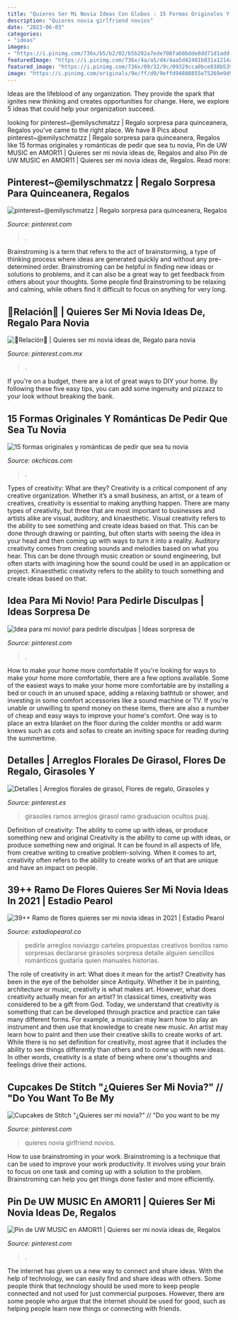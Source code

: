 ```yaml
---
title: "Quieres Ser Mi Novia Ideas Con Globos : 15 Formas Originales Y Románticas De Pedir Que Sea Tu Novia"
description: "Quieres novia girlfriend novios"
date: "2023-06-03"
categories:
- "ideas"
images:
- "https://i.pinimg.com/736x/b5/b2/02/b5b202a7ede708fa60bdde8dd71d1add--be-my-girlfriend-girlfriends.jpg"
featuredImage: "https://i.pinimg.com/736x/4a/a5/d4/4aa5d42401b031a1214afd8096d32b1b.jpg"
featured_image: "https://i.pinimg.com/736x/09/32/9c/09329cca0bce038b5392200e9dced39e.jpg"
image: "https://i.pinimg.com/originals/9e/ff/d9/9effd94808855e75269e9d9413d31795.jpg"
---
```



Ideas are the lifeblood of any organization. They provide the spark that ignites new thinking and creates opportunities for change. Here, we explore 5 ideas that could help your organization succeed.

	

		
looking for pinterest~@emilyschmatzz | Regalo sorpresa para quinceanera, Regalos you've came to the right place. We have 8 Pics about pinterest~@emilyschmatzz | Regalo sorpresa para quinceanera, Regalos like 15 formas originales y románticas de pedir que sea tu novia, Pin de UW MUSIC en AMOR11 | Quieres ser mi novia ideas de, Regalos and also Pin de UW MUSIC en AMOR11 | Quieres ser mi novia ideas de, Regalos. Read more:
		
    
## Pinterest~@emilyschmatzz | Regalo Sorpresa Para Quinceanera, Regalos

<img loading=lazy src="https://i.pinimg.com/736x/4a/a5/d4/4aa5d42401b031a1214afd8096d32b1b.jpg" onerror="this.onerror=null;this.src='https://tse4.mm.bing.net/th?id=OIP.Mxz6Hsn3eblcI4Tc0tOnCQHaJ4&amp;pid=15.1';" alt="pinterest~@emilyschmatzz | Regalo sorpresa para quinceanera, Regalos">

_Source: pinterest.com_

>. 

	

Brainstroming is a term that refers to the act of brainstorming, a type of thinking process where ideas are generated quickly and without any pre-determined order. Brainstroming can be helpful in finding new ideas or solutions to problems, and it can also be a great way to get feedback from others about your thoughts. Some people find Brainstroming to be relaxing and calming, while others find it difficult to focus on anything for very long.

    
## 🌻Relación🌻 | Quieres Ser Mi Novia Ideas De, Regalo Para Novia

<img loading=lazy src="https://i.pinimg.com/736x/11/63/6a/11636a54fb4143c6cbc6406b15ce95d7.jpg" onerror="this.onerror=null;this.src='https://tse2.mm.bing.net/th?id=OIP.PFgBHaIw2rpBmtg8tv8MKAHaJ4&amp;pid=15.1';" alt="🌻Relación🌻 | Quieres ser mi novia ideas de, Regalo para novia">

_Source: pinterest.com.mx_

>. 

	

If you're on a budget, there are a lot of great ways to DIY your home. By following these five easy tips, you can add some ingenuity and pizzazz to your look without breaking the bank.

    
## 15 Formas Originales Y Románticas De Pedir Que Sea Tu Novia

<img loading=lazy src="http://www.okchicas.com/wp-content/uploads/2016/05/edd6334f57aa05deeb22550c4312f65a.jpg" onerror="this.onerror=null;this.src='https://tse1.mm.bing.net/th?id=OIP.Xohb-7eiPCexyVsq2x6aJQHaLl&amp;pid=15.1';" alt="15 formas originales y románticas de pedir que sea tu novia">

_Source: okchicas.com_

>. 

	

Types of creativity: What are they?
Creativity is a critical component of any creative organization. Whether it’s a small business, an artist, or a team of creatives, creativity is essential to making anything happen. There are many types of creativity, but three that are most important to businesses and artists alike are visual, auditory, and kinaesthetic. 
Visual creativity refers to the ability to see something and create ideas based on that. This can be done through drawing or painting, but often starts with seeing the idea in your head and then coming up with ways to turn it into a reality. Auditory creativity comes from creating sounds and melodies based on what you hear. This can be done through music creation or sound engineering, but often starts with imagining how the sound could be used in an application or project. Kinaesthetic creativity refers to the ability to touch something and create ideas based on that.

    
## Idea Para Mi Novio! Para Pedirle Disculpas | Ideas Sorpresa De

<img loading=lazy src="https://i.pinimg.com/originals/9e/ff/d9/9effd94808855e75269e9d9413d31795.jpg" onerror="this.onerror=null;this.src='https://tse2.mm.bing.net/th?id=OIP.DStWvlcn2j2gBfVV-l3-5wHaLH&amp;pid=15.1';" alt="Idea para mi novio! para pedirle disculpas | Ideas sorpresa de">

_Source: pinterest.com_

>. 

	

How to make your home more comfortable
If you're looking for ways to make your home more comfortable, there are a few options available. Some of the easiest ways to make your home more comfortable are by installing a bed or couch in an unused space, adding a relaxing bathtub or shower, and investing in some comfort accessories like a sound machine or TV. If you're unable or unwilling to spend money on these items, there are also a number of cheap and easy ways to improve your home's comfort. One way is to place an extra blanket on the floor during the colder months or add warm knews such as cots and sofas to create an inviting space for reading during the summertime.

    
## Detalles | Arreglos Florales De Girasol, Flores De Regalo, Girasoles Y

<img loading=lazy src="https://i.pinimg.com/736x/09/32/9c/09329cca0bce038b5392200e9dced39e.jpg" onerror="this.onerror=null;this.src='https://tse4.mm.bing.net/th?id=OIP.RXOMb-WXZs9UVUluDHs1SwHaJ4&amp;pid=15.1';" alt="Detalles | Arreglos florales de girasol, Flores de regalo, Girasoles y">

_Source: pinterest.es_

>girasoles ramos arreglos girasol ramo graduacion ocultos puaj. 

	

Definition of creativity: The ability to come up with ideas, or produce something new and original
Creativity is the ability to come up with ideas, or produce something new and original. It can be found in all aspects of life, from creative writing to creative problem-solving. When it comes to art, creativity often refers to the ability to create works of art that are unique and have an impact on people.

    
## 39++ Ramo De Flores Quieres Ser Mi Novia Ideas In 2021 | Estadio Pearol

<img loading=lazy src="https://i.pinimg.com/originals/14/35/05/1435055371a1606bbf99e3f7d0eb0fbf.jpg" onerror="this.onerror=null;this.src='https://tse4.mm.bing.net/th?id=OIP.kpNuADTyXHESHBamK7lUogHaJJ&amp;pid=15.1';" alt="39++ Ramo de flores quieres ser mi novia ideas in 2021 | Estadio Pearol">

_Source: estadiopearol.co_

>pedirle arreglos noviazgo carteles propuestas creativos bonitos ramo sorpresas declararse girasoles sorpresa detalle alguien sencillos románticos gustaría quien manuales historias. 

	

The role of creativity in art: What does it mean for the artist?
Creativity has been in the eye of the beholder since Antiquity. Whether it be in painting, architecture or music, creativity is what makes art. However, what does creativity actually mean for an artist? In classical times, creativity was considered to be a gift from God. Today, we understand that creativity is something that can be developed through practice and practice can take many different forms. For example, a musician may learn how to play an instrument and then use that knowledge to create new music. An artist may learn how to paint and then use their creative skills to create works of art. While there is no set definition for creativity, most agree that it includes the ability to see things differently than others and to come up with new ideas. In other words, creativity is a state of being where one's thoughts and feelings drive their actions.

    
## Cupcakes De Stitch &quot;¿Quieres Ser Mi Novia?&quot; // &quot;Do You Want To Be My

<img loading=lazy src="https://i.pinimg.com/736x/b5/b2/02/b5b202a7ede708fa60bdde8dd71d1add--be-my-girlfriend-girlfriends.jpg" onerror="this.onerror=null;this.src='https://tse1.mm.bing.net/th?id=OIP.A3mFXo0p6102j4Qeh88uZQHaHa&amp;pid=15.1';" alt="Cupcakes de Stitch &quot;¿Quieres ser mi novia?&quot; // &quot;Do you want to be my">

_Source: pinterest.com_

>quieres novia girlfriend novios. 

	

How to use brainstroming in your work.
Brainstroming is a technique that can be used to improve your work productivity. It involves using your brain to focus on one task and coming up with a solution to the problem. Brainstroming can help you get things done faster and more efficiently.

    
## Pin De UW MUSIC En AMOR11 | Quieres Ser Mi Novia Ideas De, Regalos

<img loading=lazy src="https://i.pinimg.com/736x/b6/2c/4d/b62c4d206606830bce9f6586cfaf173c.jpg" onerror="this.onerror=null;this.src='https://tse2.mm.bing.net/th?id=OIP.cirhANCmoZX5Bj4iByvXXgHaJz&amp;pid=15.1';" alt="Pin de UW MUSIC en AMOR11 | Quieres ser mi novia ideas de, Regalos">

_Source: pinterest.com_

>. 

	

The internet has given us a new way to connect and share ideas. With the help of technology, we can easily find and share ideas with others. Some people think that technology should be used more to keep people connected and not used for just commercial purposes. However, there are some people who argue that the internet should be used for good, such as helping people learn new things or connecting with friends.

